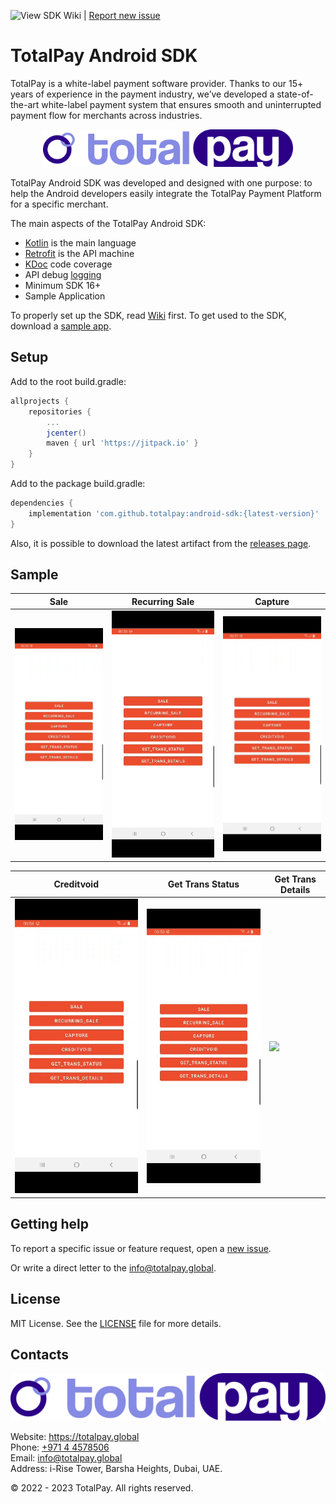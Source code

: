 ![View SDK Wiki](https://github.com/TotalPayAPI/android-sdk/wiki) | [Report new issue](https://github.com/TotalPayAPI/android-sdk/issues/new)

# TotalPay Android SDK

TotalPay is a white-label payment software provider. Thanks to our 15+ years of experience in the payment industry, we’ve developed a state-of-the-art white-label payment system that ensures smooth and uninterrupted payment flow for merchants across industries.

<p align="center">
  <a href="https://totalpay.global">
      <img src="/media/logo_516.png" alt="TotalPay" width="400px"/>
  </a>
</p>

TotalPay Android SDK was developed and designed with one purpose: to help the Android developers easily integrate the TotalPay Payment Platform for a specific merchant. 

The main aspects of the TotalPay Android SDK:

- [Kotlin](https://developer.android.com/kotlin) is the main language
- [Retrofit](http://square.github.io/retrofit/) is the API machine 
- [KDoc](https://kotlinlang.org/docs/reference/kotlin-doc.html) code coverage
- API debug [logging](https://github.com/square/okhttp/tree/master/okhttp-logging-interceptor)
- Minimum SDK 16+
- Sample Application

To properly set up the SDK, read [Wiki](https://github.com/TotalPayAPI/android-sdk/wiki) first.
To get used to the SDK, download a [sample app](https://github.com/TotalPayAPI/android-sdk/tree/main/sample).

## Setup

Add to the root build.gradle:

```groovy
allprojects {
    repositories {
        ...
        jcenter()
        maven { url 'https://jitpack.io' }
    }
}
```

Add to the package build.gradle:

```groovy
dependencies {
    implementation 'com.github.totalpay:android-sdk:{latest-version}'
}
```

Also, it is possible to download the latest artifact from the [releases page](https://github.com/TotalPayAPI/android-sdk/releases).

## Sample

| Sale | Recurring Sale | Capture |
|-|-|-|
| ![](/media/sale.gif) | ![](/media/recurring-sale.gif) | ![](/media/capture.gif) |

| Creditvoid | Get Trans Status | Get Trans Details |
|-|-|-|
| ![](/media/creditvoid.gif) | ![](/media/get-trans-status.gif) | ![](/media/get-trans-details.gif) |

## Getting help

To report a specific issue or feature request, open a [new issue](https://github.com/TotalPayAPI/android-sdk/issues/new).

Or write a direct letter to the [info@totalpay.global](mailto:info@totalpay.global).

## License

MIT License. See the [LICENSE](https://github.com/TotalPayAPI/android-sdk/blob/main/LICENSE) file for more details.

## Contacts

![](/media/logo_516.png)

Website: https://totalpay.global  
Phone: [+971 4 4578506](tel:+97144578506)  
Email: [info@totalpay.global](mailto:info@totalpay.global)  
Address: i-Rise Tower, Barsha Heights, Dubai, UAE.

© 2022 - 2023 TotalPay. All rights reserved.
